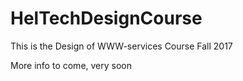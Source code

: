 # HelTechDesignCourse
This is the Design of WWW-services Course Fall 2017

More info to come, very soon
